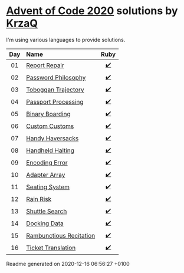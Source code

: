 [Advent of Code 2020](https://adventofcode.com) solutions by [KrzaQ][kq]
========================

I'm using various languages to provide solutions.

| Day | Name | Ruby |
|:---:|:---|:---:|
| 01 | [Report Repair][day01] | [:heavy_check_mark:](solutions/day01/main.rb) |
| 02 | [Password Philosophy][day02] | [:heavy_check_mark:](solutions/day02/main.rb) |
| 03 | [Toboggan Trajectory][day03] | [:heavy_check_mark:](solutions/day03/main.rb) |
| 04 | [Passport Processing][day04] | [:heavy_check_mark:](solutions/day04/main.rb) |
| 05 | [Binary Boarding][day05] | [:heavy_check_mark:](solutions/day05/main.rb) |
| 06 | [Custom Customs][day06] | [:heavy_check_mark:](solutions/day06/main.rb) |
| 07 | [Handy Haversacks][day07] | [:heavy_check_mark:](solutions/day07/main.rb) |
| 08 | [Handheld Halting][day08] | [:heavy_check_mark:](solutions/day08/main.rb) |
| 09 | [Encoding Error][day09] | [:heavy_check_mark:](solutions/day09/main.rb) |
| 10 | [Adapter Array][day10] | [:heavy_check_mark:](solutions/day10/main.rb) |
| 11 | [Seating System][day11] | [:heavy_check_mark:](solutions/day11/main.rb) |
| 12 | [Rain Risk][day12] | [:heavy_check_mark:](solutions/day12/main.rb) |
| 13 | [Shuttle Search][day13] | [:heavy_check_mark:](solutions/day13/main.rb) |
| 14 | [Docking Data][day14] | [:heavy_check_mark:](solutions/day14/main.rb) |
| 15 | [Rambunctious Recitation][day15] | [:heavy_check_mark:](solutions/day15/main.rb) |
| 16 | [Ticket Translation][day16] | [:heavy_check_mark:](solutions/day16/main.rb) |

[day01]: https://adventofcode.com/2020/day/1
[day02]: https://adventofcode.com/2020/day/2
[day03]: https://adventofcode.com/2020/day/3
[day04]: https://adventofcode.com/2020/day/4
[day05]: https://adventofcode.com/2020/day/5
[day06]: https://adventofcode.com/2020/day/6
[day07]: https://adventofcode.com/2020/day/7
[day08]: https://adventofcode.com/2020/day/8
[day09]: https://adventofcode.com/2020/day/9
[day10]: https://adventofcode.com/2020/day/10
[day11]: https://adventofcode.com/2020/day/11
[day12]: https://adventofcode.com/2020/day/12
[day13]: https://adventofcode.com/2020/day/13
[day14]: https://adventofcode.com/2020/day/14
[day15]: https://adventofcode.com/2020/day/15
[day16]: https://adventofcode.com/2020/day/16

[kq]: https://dev.krzaq.cc

Readme generated on 2020-12-16 06:56:27 +0100
